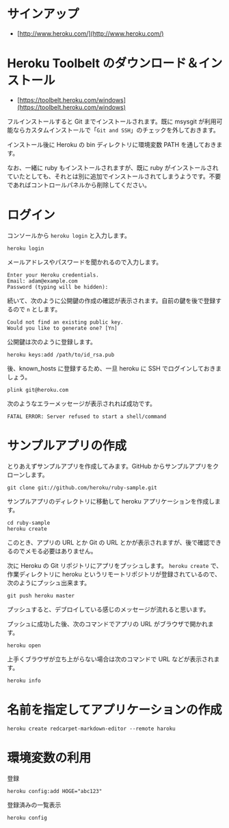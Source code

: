 # サインアップ

- [http://www.heroku.com/](http://www.heroku.com/)

# Heroku Toolbelt のダウンロード＆インストール

- [https://toolbelt.heroku.com/windows](https://toolbelt.heroku.com/windows)

フルインストールすると Git までインストールされます。既に msysgit が利用可能ならカスタムインストールで「`Git and SSH`」のチェックを外しておきます。

インストール後に Heroku の bin ディレクトリに環境変数 PATH を通しておきます。

なお、一緒に ruby もインストールされますが、既に ruby がインストールされていたとしても、それとは別に追加でインストールされてしまうようです。不要であればコントロールパネルから削除してください。

# ログイン

コンソールから `heroku login` と入力します。

    heroku login
    
メールアドレスやパスワードを聞かれるので入力します。

    Enter your Heroku credentials.
    Email: adam@example.com
    Password (typing will be hidden):

続いて、次のように公開鍵の作成の確認が表示されます。自前の鍵を後で登録するので `n` とします。

    Could not find an existing public key.
    Would you like to generate one? [Yn]

公開鍵は次のように登録します。


    heroku keys:add /path/to/id_rsa.pub

後、known_hosts に登録するため、一旦 heroku に SSH でログインしておきましょう。

    plink git@heroku.com

次のようなエラーメッセージが表示されれば成功です。  

    FATAL ERROR: Server refused to start a shell/command

# サンプルアプリの作成

とりあえずサンプルアプリを作成してみます。GitHub からサンプルアプリをクローンします。

    git clone git://github.com/heroku/ruby-sample.git

サンプルアプリのディレクトリに移動して heroku アプリケーションを作成します。

    cd ruby-sample
    heroku create

このとき、アプリの URL とか Git の URL とかが表示されますが、後で確認できるのでメモる必要はありません。

次に Heroku の Git リポジトリにアプリをプッシュします。
`heroku create` で、作業ディレクトリに heroku というリモートリポジトリが登録されているので、次のようにプッシュ出来ます。

    git push heroku master

プッシュすると、デブロイしている感じのメッセージが流れると思います。

プッシュに成功した後、次のコマンドでアプリの URL がブラウザで開かれます。

    heroku open

上手くブラウザが立ち上がらない場合は次のコマンドで URL などが表示されます。

    heroku info

# 名前を指定してアプリケーションの作成

    heroku create redcarpet-markdown-editor --remote haroku

# 環境変数の利用

登録

    heroku config:add HOGE="abc123"

登録済みの一覧表示

    heroku config
